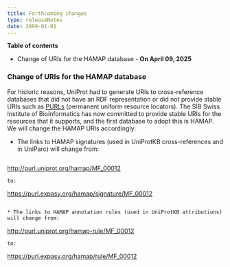```yaml
---
title: Forthcoming changes
type: releaseNotes
date: 2099-01-01
---
```



**Table of contents**

   * Change of URIs for the HAMAP database - **On April 09, 2025**

### Change of URIs for the HAMAP database

For historic reasons, UniProt had to generate URIs to cross-reference databases that did not have an RDF representation or did not provide stable URIs such as [PURLs](https://en.wikipedia.org/wiki/Persistent_uniform_resource_locator) (permanent uniform resource locators). The SIB Swiss Institute of Bioinformatics has now committed to provide stable URIs for the resources that it supports, and the first database to adopt this is HAMAP. We will change the HAMAP URIs accordingly:
 
* The links to HAMAP signatures (used in UniProtKB cross-references and in UniParc) will change from:
  ```
http://purl.uniprot.org/hamap/MF_00012
  ```
to:
  ```
https://purl.expasy.org/hamap/signature/MF_00012
  ```

* The links to HAMAP annotation rules (used in UniProtKB attributions) will change from:
  ```
http://purl.uniprot.org/hamap-rule/MF_00012
  ```
to:
  ```
https://purl.expasy.org/hamap/rule/MF_00012
  ```
